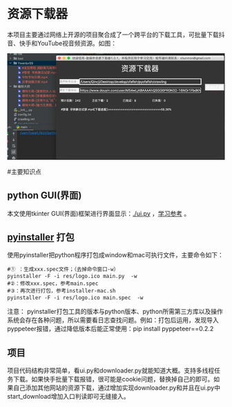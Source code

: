 # 资源下载器
本项目主要通过网络上开源的项目聚合成了一个跨平台的下载工具，可批量下载抖音、快手和YouTube视音频资源。如图：

![资源下载](./doc/example.jpg)

#主要知识点

## python GUI(界面)

本文使用tkinter GUI(界面)框架进行界面显示：[./ui.py](ui.py) ，[学习参考](https://www.cnblogs.com/shwee/p/9427975.html) 。

## [pyinstaller](https://pyinstaller.readthedocs.io/en/stable/) 打包

使用pyinstaller把python程序打包成window和mac可执行文件，主要命令如下：
```shell
#① ：生成xxx.spec文件；（去掉命令窗口-w）
pyinstaller -F -i res/logo.ico main.py  -w
#②：修改xxx.spec，参考main.spec
#③：再次进行打包，参考installer-mac.sh
pyinstaller -F -i res/logo.ico main.spec  -w
```
注意：
pyinstaller打包工具的版本与python版本、python所需第三方库以及操作系统会存在各种问题，所以需要看日志查找问题。例如：打包后运用，发现导入pyppeteer报错，通过降低版本后能正常使用：pip install pyppeteer==0.2.2

## 项目
项目代码结构非常简单，看ui.py和downloader.py就能知道大概。支持多线程任务下载。如果快手批量下载报错，很可能是cookie问题，替换掉自己的即可。如果自己添加其他网站的资源下载，通过增加实现downloader.py和并且在ui.py中start_download增加入口判读即可无缝接入。